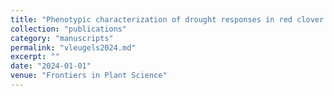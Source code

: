 ```yaml
---
title: "Phenotypic characterization of drought responses in red clover (Trifolium pratense L.)"
collection: "publications"
category: "manuscripts"
permalink: "vleugels2024.md"
excerpt: ""
date: "2024-01-01"
venue: "Frontiers in Plant Science"
---
```

